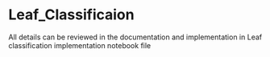 # Leaf_Classificaion
All details can be reviewed in the documentation and implementation in Leaf classification implementation notebook file

